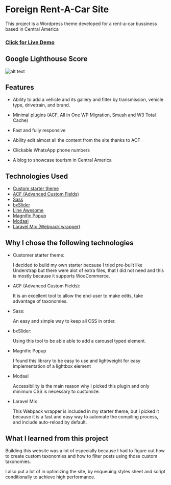 # Foreign Rent-A-Car Site

This project is a Wordpress theme developed for a rent-a-car bussiness based in Central America

### [Click for Live Demo](https://rcoto.club/)

## Google Lighthouse Score

![alt text](https://i.imgur.com/yrV2ZtH.png "Google Lighthouse Score")

## Features

- Ability to add a vehicle and its gallery and filter by transmission, vehicle type, drivetrain, and brand.

- Minimal plugins (ACF, All in One WP Migration, Smush and W3 Total Cache)

- Fast and fully responsive

- Ability edit almost all the content from the site thanks to ACF

- Clickable WhatsApp phone numbers

- A blog to showcase tourism in Central America

## Technologies Used

- [Custom starter theme](https://github.com/Lvzbel/wp_starter_theme)
- [ACF (Advanced Custom Fields)](https://www.advancedcustomfields.com/)
- [Sass](https://sass-lang.com/)
- [bxSlider](https://bxslider.com/)
- [Line Awesome](https://icons8.com/line-awesome)
- [Magnific Popup](https://dimsemenov.com/plugins/magnific-popup/)
- [Modaal](https://humaan.com/modaal/)
- [Laravel Mix (Webpack wrapper)](https://laravel-mix.com/)

## Why I chose the following technologies

- Customer starter theme:

  I decided to build my own starter because I tried pre-built like Understrap but there were alot of extra files, that I did not need and this is mostly because it supports WooCommerce.

- ACF (Advanced Custom Fields):

  It is an excellent tool to allow the end-user to make edits, take advantage of taxonomies.

- Sass:

  An easy and simple way to keep all CSS in order.

- bxSlider:

  Using this tool to be able able to add a carousel typed element.

- Magnific Popup

  I found this library to be easy to use and lightweight for easy implementation of a lightbox element

- Modaal

  Accessibility is the main reason why I picked this plugin and only minimum CSS is necessary to customize.

- Laravel Mix

  This Webpack wrapper is included in my starter theme, but I picked it because it is a fast and easy way to automate the compiling process, and include auto-reload by default.

## What I learned from this project

Building this website was a lot of especially because I had to figure out how to create custom taxonomies and how to filter posts using those custom taxonomies.

I also put a lot of in optimizing the site, by enqueuing styles sheet and script conditionally to achieve high performance.
